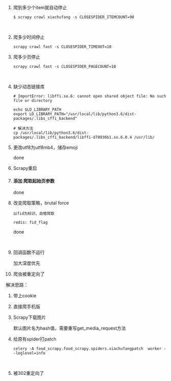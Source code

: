 1. 爬到多少个item就自动停止

   ```shell
   $ scrapy crawl xiachufang -s CLOSESPIDER_ITEMCOUNT=90
   ```

   ​


2. 爬多少时间停止

   ```shell
   scrapy crawl fast -s CLOSESPIDER_TIMEOUT=10
   ```


3. 爬多少页停止

   ```shell
   scrapy crawl fast -s CLOSESPIDER_PAGECOUNT=10
   ```

   ​

4. 缺少动态链接库

    ```shell
    # ImportError: libffi.so.6: cannot open shared object file: No such file or directory 

    echo $LD_LIBRARY_PATH
    export LD_LIBRARY_PATH="/usr/local/lib/python3.6/dist-packages/.libs_cffi_backend"
    
    # 解决方法    
    cp /usr/local/lib/python3.6/dist-packages/.libs_cffi_backend/libffi-d78936b1.so.6.0.4 /usr/lib/

    ```





5. 更改utf8为utf8mb4，储存emoji

    done


6. Scrapy重启 

7. #### 添加 爬取起始页参数

    done

8. 改变爬取策略，brutal force

    ```
    以fid为标识，自增爬取

    redis: fid_flag
    ```

    done

    ​

9. 回调函数不运行

    加大深度优先

10. 爬虫被重定向了

   解决思路：

   1. 带上cookie
   2. 直接爬手机版

11. Scrapy下载图片

    默认图片名为hash值，需要重写get_media_request方法

12. 给原有spider打patch 

    ```shell
    celery -A food_scrapy.food_scrapy.spiders.xiachufangpatch  worker --loglevel=info
    ```

    ​

13. 被302重定向了

